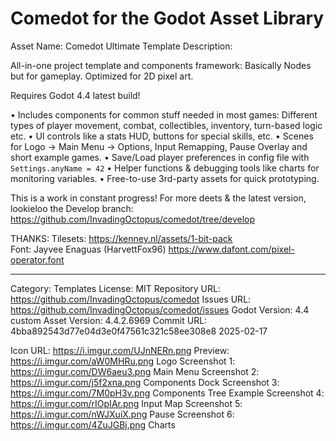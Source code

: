 # Comedot for the Godot Asset Library

Asset Name: Comedot Ultimate Template
Description:

All-in-one project template and components framework: Basically Nodes but for gameplay. Optimized for 2D pixel art.

Requires Godot 4.4 latest build!

• Includes components for common stuff needed in most games: Different types of player movement, combat, collectibles, inventory, turn-based logic etc.
• UI controls like a stats HUD, buttons for special skills, etc.
• Scenes for Logo → Main Menu → Options, Input Remapping, Pause Overlay and short example games.
• Save/Load player preferences in config file with `Settings.anyName = 42`
• Helper functions & debugging tools like charts for monitoring variables.
• Free-to-use 3rd-party assets for quick prototyping.

This is a work in constant progress! For more deets & the latest version, lookieloo the Develop branch: https://github.com/InvadingOctopus/comedot/tree/develop

THANKS:
Tilesets: https://kenney.nl/assets/1-bit-pack  
Font: Jayvee Enaguas (HarvettFox96) https://www.dafont.com/pixel-operator.font

----

Category:		Templates
License:		MIT
Repository URL:	https://github.com/InvadingOctopus/comedot
Issues URL:		https://github.com/InvadingOctopus/comedot/issues
Godot Version:	4.4 custom
Asset Version:	4.4.2.6969
Commit URL:		4bba892543d77e04d3e0f47561c321c58ee308e8 2025-02-17

Icon URL:		https://i.imgur.com/UJnNERn.png
Preview:  		https://i.imgur.com/aW0MHRu.png Logo
Screenshot 1:	https://i.imgur.com/DW6aeu3.png Main Menu
Screenshot 2:	https://i.imgur.com/j5f2xna.png Components Dock
Screenshot 3:	https://i.imgur.com/7M0pH3v.png Components Tree Example
Screenshot 4:	https://i.imgur.com/rIOpIAr.png Input Map
Screenshot 5:	https://i.imgur.com/nWJXuiX.png Pause
Screenshot 6:	https://i.imgur.com/4ZuJGBj.png Charts
